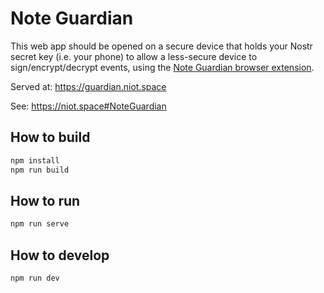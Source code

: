 # Note Guardian

This web app should be opened on a secure device that holds your Nostr secret key (i.e. your phone) to allow
a less-secure device to sign/encrypt/decrypt events, using the [Note Guardian browser extension](https://github.com/oren-z0/noteguardian-extension).

Served at: https://guardian.niot.space

See: https://niot.space#NoteGuardian

## How to build

```bash
npm install
npm run build
```

## How to run

```bash
npm run serve
```

## How to develop

```bash
npm run dev
```
